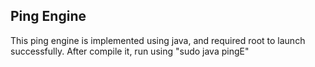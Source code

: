 <head>
	<h2>Ping Engine</h2>
</head>
<body>
	<p>This ping engine is implemented using java, and required root to launch successfully. After compile it, run using "sudo java pingE"</p>
</body>
